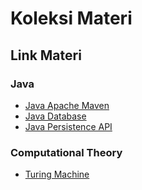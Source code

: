 # Koleksi Materi

## Link Materi

### Java

- [Java Apache Maven](/source/java-apache-maven.md)
- [Java Database](/source/java-database.md)
- [Java Persistence API](/source/java-persistence-api.md)

### Computational Theory

- [Turing Machine](/source/turing-machine.md)
